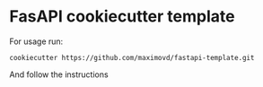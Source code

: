 # FasAPI cookiecutter template

For usage run:
```shell
cookiecutter https://github.com/maximovd/fastapi-template.git
```
And follow the instructions